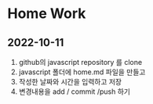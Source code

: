 # Home Work
## 2022-10-11
1. github의 javascript repository 를 clone
2. javascript 폴더에 home.md 파일을 만들고 
3. 작성한 날짜와 시간을 입력하고 저장 
4. 변경내용을 add / commit /push 하기
